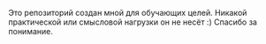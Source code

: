 Это репозиторий создан мной для обучающих целей. Никакой практической или смысловой нагрузки он не несёт :)
Спасибо за понимание.
